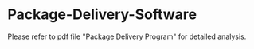 # Package-Delivery-Software

Please refer to pdf file "Package Delivery Program" for detailed analysis.
